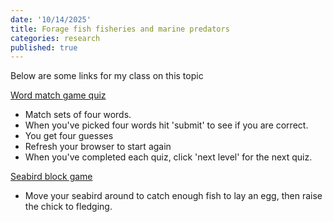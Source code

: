 ```yaml
---
date: '10/14/2025'
title: Forage fish fisheries and marine predators
categories: research
published: true
---
```


Below are some links for my class on this topic

[Word match game quiz](https://www.seascapemodels.org/connections-game/forage-fish)

- Match sets of four words. 
- When you've picked four words hit 'submit' to see if you are correct. 
- You get four guesses
- Refresh your browser to start again
- When you've completed each quiz, click 'next level' for the next quiz. 

[Seabird block game](https://www.seascapemodels.org/seabird-block-game/)

- Move your seabird around to catch enough fish to lay an egg, then raise the chick to fledging. 
